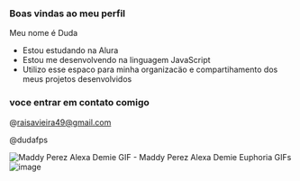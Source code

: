 ### Boas vindas ao meu perfil 

Meu nome é Duda

- Estou estudando na Alura
- Estou me desenvolvendo na linguagem JavaScript
- Utilizo esse espaco para minha organizacäo e compartihamento dos meus projetos desenvolvidos

### voce entrar em contato comigo

@raisavieira49@gmail.com

@dudafps

![]()
<img src="https://media1.tenor.com/m/cL7OmSccESQAAAAC/maddy-perez-alexa-demie.gif" alt="Maddy Perez Alexa Demie GIF - Maddy Perez Alexa Demie Euphoria GIFs"/>![image](https://github.com/dudafps22/dudafps/assets/170346734/52e19497-e97a-4ea1-8f38-749b9a7466c0)


